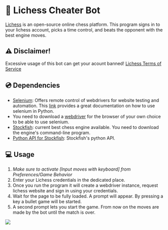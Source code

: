 # 🤖 Lichess Cheater Bot
[Lichess](https://lichess.org/) is an open-source online chess platform. This program signs in to your lichess account, picks a time control, and beats the opponent with the best engine moves.

## ⚠️ Disclaimer!
Excessive usage of this bot can get your acount banned! [Lichess Terms of Service](https://lichess.org/terms-of-service)

## 💿 Dependencies
- [Selenium](https://www.selenium.dev/): Offers remote control of webdrivers for website testing and automation. This [link](https://selenium-python.readthedocs.io/) provides a great documentation on how to use selenium in Python.
- You need to download a [webdriver](https://selenium-python.readthedocs.io/installation.html#drivers) for the browser of your own choice to be able to use selenium.
- [Stockfish](https://stockfishchess.org/): current best chess engine available. You need to download the engine's command-line program.
- [Python API for Stockfish](https://pypi.org/project/stockfish/): Stockfish's python API.

## 💻 Usage
1. *Make sure to activate [Input moves with keyboard] from Preferences/Game Behavior*
2. Enter your Lichess credentials in the dedicated place. 
3. Once you run the program it will create a webdriver instance, request lichess website and sign in using your credentials. 
4. Wait for the page to be fully loaded. A prompt will appear. By pressing a key a bullet game will be started. 
5. A second prompt lets you start the game. From now on the moves are made by the bot until the match is over.

![](Animation.gif)

